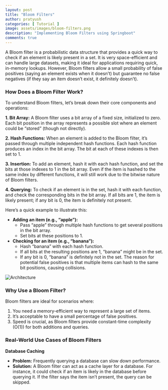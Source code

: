 ```yaml
---
layout: post
title: "Bloom Filters"
author: pratyush
categories: [ Tutorial ]
image: assets/images/bloom-filters.png
description: "Implementing Bloom Filters using Springboot"
comments: true
---
```


A Bloom filter is a probabilistic data structure that provides a quick way to check if an element is likely present in a set. It is very space-efficient and can handle large datasets, making it ideal for applications requiring quick, in-memory lookups. However, Bloom filters allow a small probability of false positives (saying an element exists when it doesn’t) but guarantee no false negatives (if they say an item doesn’t exist, it definitely doesn’t).

### How Does a Bloom Filter Work?
To understand Bloom filters, let’s break down their core components and operations:

**1. Bit Array:** A Bloom filter uses a bit array of a fixed size, initialized to zero. Each bit position in the array represents a possible slot where an element could be “stored” (though not directly).

**2. Hash Functions:** When an element is added to the Bloom filter, it’s passed through multiple independent hash functions. Each hash function produces an index in the bit array. The bit at each of these indexes is then set to 1.

**3. Insertion:** To add an element, hash it with each hash function, and set the bits at those indexes to 1 in the bit array. Even if the item is hashed to the same index by different functions, it will still work due to the bitwise nature of Bloom filters.

**4. Querying:** To check if an element is in the set, hash it with each function, and check the corresponding bits in the bit array. If all bits are 1, the item is likely present; if any bit is 0, the item is definitely not present.

Here’s a quick example to illustrate this:

* **Adding an item (e.g., “apple”):**
    * Pass “apple” through multiple hash functions to get several positions in the bit array.
    * Set bits at these positions to 1.
* **Checking for an item (e.g., “banana”):**
    * Hash “banana” with each hash function.
    * If all bits at the resulting positions are 1, “banana” might be in the set.
    * If any bit is 0, “banana” is definitely not in the set.
The reason for potential false positives is that multiple items can hash to the same bit positions, causing collisions.

![Architecture](https://www.bytedrum.com/_astro/bloom_filter_basic.CNfSrq8t_ZWI3Wl.svg)

### Why Use a Bloom Filter?
Bloom filters are ideal for scenarios where:

1. You need a memory-efficient way to represent a large set of items.
2. It’s acceptable to have a small percentage of false positives.
3. Speed is crucial, as Bloom filters provide constant-time complexity (O(1)) for both additions and queries.

### Real-World Use Cases of Bloom Filters

**Database Caching**
* **Problem:** Frequently querying a database can slow down performance.
* **Solution:** A Bloom filter can act as a cache layer for a database. For instance, it could check if an item is likely in the database before querying it. If the filter says the item isn’t present, the query can be skipped.

